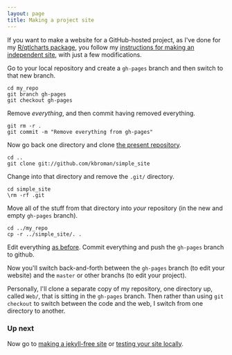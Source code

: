 ```yaml
---
layout: page
title: Making a project site
---
```


If you want to make a website for a GitHub-hosted project, as I've
done for my [R/qtlcharts package](http://kbroman.github.io/qtlcharts),
you follow my
[instructions for making an independent site](independent_site.html),
with just a few modifications.

Go to your local repository and create a `gh-pages` branch and then
switch to that new branch.

    cd my_repo
    git branch gh-pages
    git checkout gh-pages

Remove _everything_, and then commit having removed everything.

    git rm -r .
    git commit -m "Remove everything from gh-pages"

Now go back one directory and clone
[the present repository](http://github.com/kbroman/simple_site).

    cd ..
    git clone git://github.com/kbroman/simple_site

Change into that directory and remove the `.git/` directory.

    cd simple_site
    \rm -rf .git

Move all of the stuff from that directory into _your_ repository
(in the new and empty `gh-pages` branch).

    cd ../my_repo
    cp -r ../simple_site/. .

Edit everything [as before](independent_site.html).
Commit everything and push the `gh-pages` branch to github.

Now you'll switch back-and-forth between the `gh-pages` branch (to
edit your website) and the `master` or other branchs (to edit your
project).

Personally, I'll clone a separate copy of my repository, one directory
up, called `Web/`, that is sitting in the `gh-pages` branch. Then
rather than using `git checkout` to switch between the code and the
web, I switch from one directory to another.

### Up next

Now go to [making a jekyll-free site](nojekyll.html) or
[testing your site locally](local_test.html).
